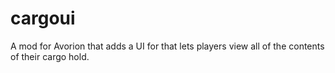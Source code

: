 # cargoui
A mod for Avorion that adds a UI for that lets players view all of the contents of their cargo hold.

